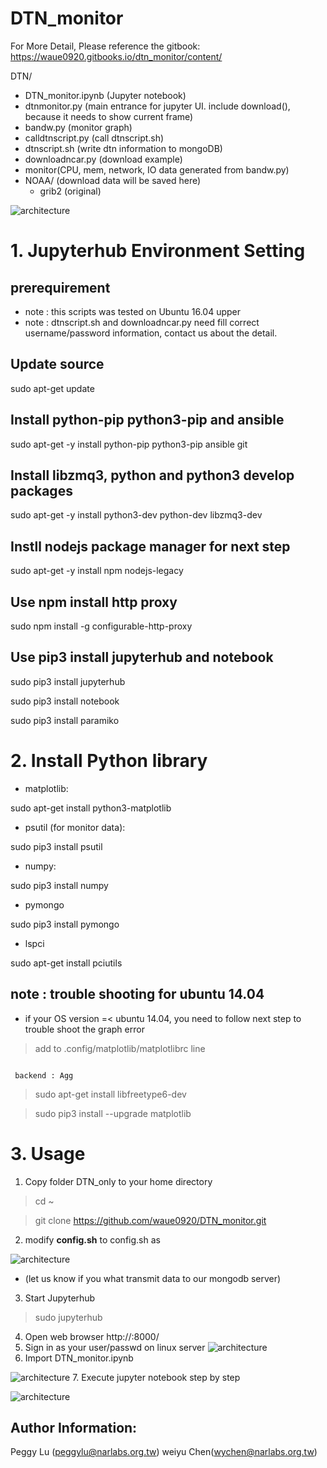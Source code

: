 # DTN_monitor

For More Detail, Please reference the gitbook:
https://waue0920.gitbooks.io/dtn_monitor/content/



DTN/
* DTN_monitor.ipynb (Jupyter notebook)
* dtnmonitor.py (main entrance for jupyter UI. include download(), because it needs to show current frame)
* bandw.py (monitor graph)
* calldtnscript.py (call dtnscript.sh)
* dtnscript.sh (write dtn information to mongoDB)
* downloadncar.py (download example)
* monitor(CPU, mem, network, IO data generated from bandw.py)
* NOAA/ (download data will be saved here)
  * grib2	(original)

![architecture](https://raw.githubusercontent.com/waue0920/DTN_monitor/master/graph/archi.png)


# 1. Jupyterhub Environment Setting

## prerequirement 
* note : this scripts was tested on Ubuntu 16.04 upper
* note : dtnscript.sh and downloadncar.py need fill correct username/password information, contact us about the detail. 

## Update source
sudo apt-get   update

## Install python-pip python3-pip and ansible
sudo  apt-get  -y  install  python-pip  python3-pip ansible git

## Install libzmq3, python and python3 develop packages
sudo  apt-get  -y install  python3-dev  python-dev libzmq3-dev

## Instll nodejs package manager for next step
sudo  apt-get -y  install   npm   nodejs-legacy

## Use npm install http proxy
sudo  npm   install   -g  configurable-http-proxy

## Use pip3 install jupyterhub and notebook 
sudo   pip3   install   jupyterhub

sudo   pip3   install   notebook

sudo   pip3   install   paramiko

# 2. Install	Python library

*	matplotlib: 

sudo apt-get install python3-matplotlib

*	psutil (for monitor data): 

sudo pip3 install psutil

*	numpy: 

sudo pip3 install numpy

*	pymongo

sudo pip3 install pymongo

*	lspci

sudo apt-get install pciutils
## note : trouble shooting for ubuntu 14.04
* if your OS version =< ubuntu 14.04, you need to follow next step to trouble shoot the graph error

>add to .config/matplotlib/matplotlibrc line 
<code>
 backend : Agg
</code>
 
>sudo apt-get install libfreetype6-dev

>sudo pip3 install --upgrade matplotlib

# 3. Usage

1.	Copy folder DTN_only to your home directory

> cd ~

> git clone https://github.com/waue0920/DTN_monitor.git

2. modify __config.sh__  to config.sh as

![architecture](https://raw.githubusercontent.com/waue0920/DTN_monitor/master/graph/p1.png)

* (let us know if you what transmit data to our mongodb server) 

3.	Start Jupyterhub

> sudo jupyterhub

4.	Open web browser  http://<your IP>:8000/
5.	Sign in as your user/passwd on linux server
![architecture](https://raw.githubusercontent.com/waue0920/DTN_monitor/master/graph/p2.png)
6.	Import DTN_monitor.ipynb 

![architecture](https://raw.githubusercontent.com/waue0920/DTN_monitor/master/graph/p3.png)
7. Execute jupyter notebook step by step 


![architecture](https://raw.githubusercontent.com/waue0920/DTN_monitor/master/graph/p4.png)

## Author Information: 
Peggy Lu (peggylu@narlabs.org.tw)
weiyu Chen(wychen@narlabs.org.tw)
